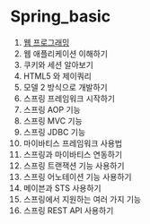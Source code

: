 # Spring_basic

1. [웹 프로그래밍](https://github.com/Wishoon/Spring_basic/blob/master/basic/%EC%9B%B9%20%ED%94%84%EB%A1%9C%EA%B7%B8%EB%9E%98%EB%B0%8D%20%EB%B0%8F%20%EC%9D%B4%ED%95%B4%ED%95%98%EA%B8%B0)
2. 웹 애플리케이션 이해하기
3. 쿠키와 세션 알아보기
4. HTML5 와 제이쿼리
5. 모델 2 방식으로 개발하기
6. 스프링 프레임워크 시작하기
7. 스프링 AOP 기능
8. 스프링 MVC 기능
9. 스프링 JDBC 기능
10. 마이바티스 프레임워크 사용법
11. 스프링과 마이바티스 연동하기
12. 스프링 트랜잭션 기능 사용하기
13. 스프링 어노테이션 기능 사용하기
14. 메이븐과 STS 사용하기
15. 스프링에서 지원하는 여러 가지 기능
16. 스프링 REST API 사용하기
